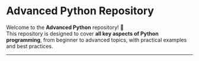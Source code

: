 # Advanced Python Repository

Welcome to the **Advanced Python** repository! 🐍  
This repository is designed to cover **all key aspects of Python programming**, from beginner to advanced topics, with practical examples and best practices.

---
